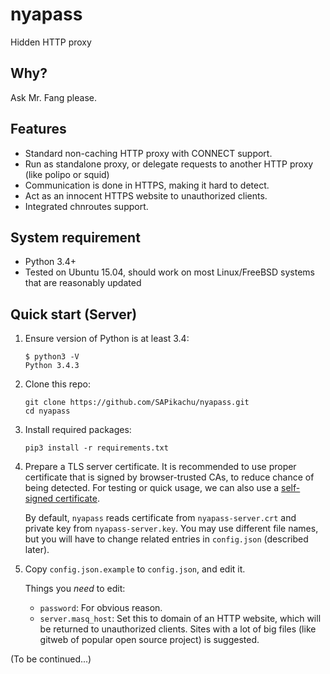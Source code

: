 # nyapass
Hidden HTTP proxy

## Why?
Ask Mr. Fang please.

## Features
* Standard non-caching HTTP proxy with CONNECT support.
* Run as standalone proxy, or delegate requests to another HTTP proxy (like polipo or squid)
* Communication is done in HTTPS, making it hard to detect.
* Act as an innocent HTTPS website to unauthorized clients.
* Integrated chnroutes support.

## System requirement
* Python 3.4+
* Tested on Ubuntu 15.04, should work on most Linux/FreeBSD systems that are reasonably updated

## Quick start (Server)
1. Ensure version of Python is at least 3.4:
    ```
    $ python3 -V
    Python 3.4.3
  	```

2. Clone this repo:
	  ```
    git clone https://github.com/SAPikachu/nyapass.git
    cd nyapass
    ```

3. Install required packages:
  	```
    pip3 install -r requirements.txt
    ```

4. Prepare a TLS server certificate. It is recommended to use proper certificate that is signed by browser-trusted CAs, to reduce chance of being detected. For testing or quick usage, we can also use a [self-signed certificate](https://devcenter.heroku.com/articles/ssl-certificate-self).

	  By default, `nyapass` reads certificate from `nyapass-server.crt` and private key from `nyapass-server.key`. You may use different file names, but you will have to change related entries in `config.json` (described later).

5. Copy `config.json.example` to `config.json`, and edit it.

    Things you *need* to edit:
    
    * `password`: For obvious reason.
    * `server.masq_host`: Set this to domain of an HTTP website, which will be returned to unauthorized clients. Sites with a lot of big files (like gitweb of popular open source project) is suggested.

(To be continued...)

